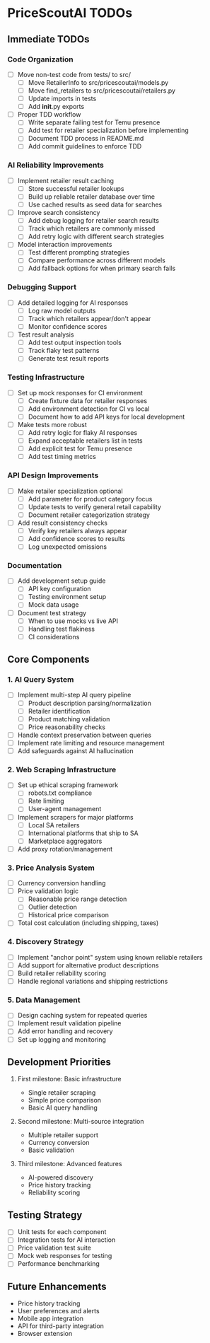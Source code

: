 # PriceScoutAI TODOs

## Immediate TODOs

### Code Organization
- [ ] Move non-test code from tests/ to src/
  - [ ] Move RetailerInfo to src/pricescoutai/models.py
  - [ ] Move find_retailers to src/pricescoutai/retailers.py
  - [ ] Update imports in tests
  - [ ] Add __init__.py exports
- [ ] Proper TDD workflow
  - [ ] Write separate failing test for Temu presence
  - [ ] Add test for retailer specialization before implementing
  - [ ] Document TDD process in README.md
  - [ ] Add commit guidelines to enforce TDD

### AI Reliability Improvements
- [ ] Implement retailer result caching
  - [ ] Store successful retailer lookups
  - [ ] Build up reliable retailer database over time
  - [ ] Use cached results as seed data for searches
- [ ] Improve search consistency
  - [ ] Add debug logging for retailer search results
  - [ ] Track which retailers are commonly missed
  - [ ] Add retry logic with different search strategies
- [ ] Model interaction improvements
  - [ ] Test different prompting strategies
  - [ ] Compare performance across different models
  - [ ] Add fallback options for when primary search fails

### Debugging Support
- [ ] Add detailed logging for AI responses
  - [ ] Log raw model outputs
  - [ ] Track which retailers appear/don't appear
  - [ ] Monitor confidence scores
- [ ] Test result analysis
  - [ ] Add test output inspection tools
  - [ ] Track flaky test patterns
  - [ ] Generate test result reports

### Testing Infrastructure
- [ ] Set up mock responses for CI environment
  - [ ] Create fixture data for retailer responses
  - [ ] Add environment detection for CI vs local
  - [ ] Document how to add API keys for local development
- [ ] Make tests more robust
  - [ ] Add retry logic for flaky AI responses
  - [ ] Expand acceptable retailers list in tests
  - [ ] Add explicit test for Temu presence
  - [ ] Add test timing metrics

### API Design Improvements
- [ ] Make retailer specialization optional
  - [ ] Add parameter for product category focus
  - [ ] Update tests to verify general retail capability
  - [ ] Document retailer categorization strategy
- [ ] Add result consistency checks
  - [ ] Verify key retailers always appear
  - [ ] Add confidence scores to results
  - [ ] Log unexpected omissions

### Documentation
- [ ] Add development setup guide
  - [ ] API key configuration
  - [ ] Testing environment setup
  - [ ] Mock data usage
- [ ] Document test strategy
  - [ ] When to use mocks vs live API
  - [ ] Handling test flakiness
  - [ ] CI considerations

## Core Components

### 1. AI Query System
- [ ] Implement multi-step AI query pipeline
  - [ ] Product description parsing/normalization
  - [ ] Retailer identification
  - [ ] Product matching validation
  - [ ] Price reasonability checks
- [ ] Handle context preservation between queries
- [ ] Implement rate limiting and resource management
- [ ] Add safeguards against AI hallucination

### 2. Web Scraping Infrastructure
- [ ] Set up ethical scraping framework
  - [ ] robots.txt compliance
  - [ ] Rate limiting
  - [ ] User-agent management
- [ ] Implement scrapers for major platforms
  - [ ] Local SA retailers
  - [ ] International platforms that ship to SA
  - [ ] Marketplace aggregators
- [ ] Add proxy rotation/management

### 3. Price Analysis System
- [ ] Currency conversion handling
- [ ] Price validation logic
  - [ ] Reasonable price range detection
  - [ ] Outlier detection
  - [ ] Historical price comparison
- [ ] Total cost calculation (including shipping, taxes)

### 4. Discovery Strategy
- [ ] Implement "anchor point" system using known reliable retailers
- [ ] Add support for alternative product descriptions
- [ ] Build retailer reliability scoring
- [ ] Handle regional variations and shipping restrictions

### 5. Data Management
- [ ] Design caching system for repeated queries
- [ ] Implement result validation pipeline
- [ ] Add error handling and recovery
- [ ] Set up logging and monitoring

## Development Priorities

1. First milestone: Basic infrastructure
   - Single retailer scraping
   - Simple price comparison
   - Basic AI query handling

2. Second milestone: Multi-source integration
   - Multiple retailer support
   - Currency conversion
   - Basic validation

3. Third milestone: Advanced features
   - AI-powered discovery
   - Price history tracking
   - Reliability scoring

## Testing Strategy

- [ ] Unit tests for each component
- [ ] Integration tests for AI interaction
- [ ] Price validation test suite
- [ ] Mock web responses for testing
- [ ] Performance benchmarking

## Future Enhancements

- Price history tracking
- User preferences and alerts
- Mobile app integration
- API for third-party integration
- Browser extension 
